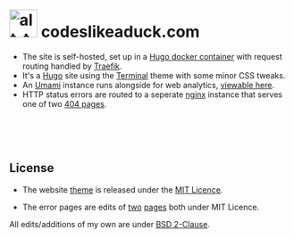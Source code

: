 # [<img alt="alt_text" width="50px" src="https://www.codeslikeaduck.com/img/codeDuck.svg" />](https://www.codeslikeaduck.com/) codeslikeaduck.com  <br> 

- The site is self-hosted, set up in a [Hugo docker container](https://github.com/klakegg/docker-hugo#readme) with request routing handled by [Traefik](https://github.com/traefik/traefik#readme).</br>
- It's a [Hugo](https://gohugo.io/) site using the [Terminal](https://github.com/panr/hugo-theme-terminal) theme with some minor CSS tweaks.
- An [Umami](https://github.com/mikecao/umami#readme) instance runs alongside for web analytics, [viewable here](https://umami.codeslikeaduck.com/share/Ljt3LRkD/codeslikeaduck).</br>
- HTTP status errors are routed to a seperate [nginx](https://hub.docker.com/_/nginx) instance that serves one of two [404 pages](errorPage/html).</br>


<br />
<br />
<br />

## License

- The website [theme](https://github.com/panr/hugo-theme-terminal) is released under the [MIT Licence](https://github.com/trev-dev/hugo-theme-terminal/blob/master/LICENSE.md).

- The error pages are edits of [two](https://github.com/tarampampam/error-pages/blob/master/templates/lost-in-space.html) [pages](https://github.com/tsparticles/404-templates/tree/main/bee) both under MIT Licence.

All edits/additions of my own are under [BSD 2-Clause](LICENCE).
